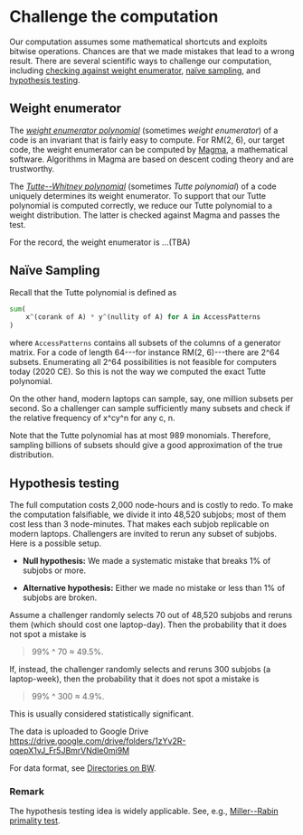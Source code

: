 
# Challenge the computation

Our computation assumes some mathematical shortcuts
and exploits bitwise operations.
Chances are that we made mistakes that lead to a wrong result.
There are several scientific ways to challenge our computation, including
[checking against weight enumerator](#Weight-enumerator),
[naïve sampling](#Naïve-sampling), and
[hypothesis testing](#Hypothesis-testing).

## Weight enumerator

The *[weight enumerator polynomial]* (sometimes *weight enumerator*)
of a code is an invariant that is fairly easy to compute.
For RM(2, 6), our target code, the weight enumerator
can be computed by [Magma], a mathematical software.
Algorithms in Magma are based on descent coding theory and are trustworthy.

The *[Tutte--Whitney polynomial]* (sometimes *Tutte polynomial*)
of a code uniquely determines its weight enumerator.
To support that our Tutte polynomial is computed correctly,
we reduce our Tutte polynomial to a weight distribution.
The latter is checked against Magma and passes the test.

For the record, the weight enumerator is ...(TBA)

## Naïve Sampling

Recall that the Tutte polynomial
is defined as

```python
sum(
    x^(corank of A) * y^(nullity of A) for A in AccessPatterns
)
```
where `AccessPatterns` contains all subsets
of the columns of a generator matrix.
For a code of length 64---for instance RM(2, 6)---there are 2^64 subsets.
Enumerating all 2^64 possibilities is not feasible
for computers today (2020 CE).
So this is not the way we computed the exact Tutte polynomial.

On the other hand, modern laptops can sample,
say, one million subsets per second.
So a challenger can sample sufficiently many subsets
and check if the relative frequency of x^cy^n for any c, n.

Note that the Tutte polynomial has at most 989 monomials.
Therefore, sampling billions of subsets
should give a good approximation of the true distribution.

## Hypothesis testing

The full computation costs 2,000 node-hours and is costly to redo.
To make the computation falsifiable, we divide it into 48,520 subjobs;
most of them cost less than 3 node-minutes.
That makes each subjob replicable on modern laptops.
Challengers are invited to rerun any subset of subjobs.
Here is a possible setup.

* **Null hypothesis:**
  We made a systematic mistake that breaks 1% of subjobs or more.

* **Alternative hypothesis:**
  Either we made no mistake or less than 1% of subjobs are broken.

Assume a challenger randomly selects 70 out of 48,520 subjobs
and reruns them (which should cost one laptop-day).
Then the probability that it does not spot a mistake is
> 99% ^ 70 ≈ 49.5%.

If, instead, the challenger randomly selects and reruns 300 subjobs
(a laptop-week), then the probability that it does not spot a mistake is
> 99% ^ 300 ≈ 4.9%.

This is usually considered statistically significant.

The data is uploaded to Google Drive  
<https://drive.google.com/drive/folders/1zYv2R-oqepX1vJ_Fr5JBmrVNdle0mi9M>

For data format, see [Directories on BW](directory.md).

### Remark
The hypothesis testing idea is widely applicable.
See, e.g., [Miller--Rabin primality test].

[weight enumerator polynomial]: https://en.wikipedia.org/wiki/Enumerator_polynomial
[Magma]: https://en.wikipedia.org/wiki/Magma_(computer_algebra_system)
[Tutte--Whitney polynomial]: https://en.wikipedia.org/wiki/Tutte_polynomial
[Miller--Rabin primality test]: https://en.wikipedia.org/wiki/Miller%E2%80%93Rabin_primality_test